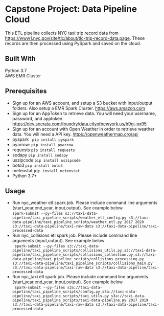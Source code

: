 
# Capstone Project: Data Pipeline Cloud
This ETL pipeline collects NYC taxi trip record data from https://www1.nyc.gov/site/tlc/about/tlc-trip-record-data.page. These records are then processed using PySpark and saved on the cloud.

## Built With
Python 3.7\
AWS EMR Cluster

## Prerequisites
* Sign up for an AWS account, and setup a S3 bucket with input/output folders. Also setup a EMR Spark Cluster.
https://aws.amazon.com
* Sign up for an AppToken to retrieve data. You will need your username, password, and apptoken.
https://dev.socrata.com/foundry/data.cityofnewyork.us/h9gi-nx95
* Sign up for an account with Open Weather in order to retrieve weather data. You will need a API key.
https://openweathermap.org/api
* pyspark
``` pip install pyspark```
* pyarrow: 
```pip install pyarrow```
* requests
```pip install requests```
* sodapy
```pip install sodapy```
* uszipcode
```pip install uszipcode```
* boto3
```pip install boto3```
* meteostat
```pip install meteostat```
* Python 3.7+


## Usage
* Run nyc_weather etl spark job. Please include command line arguments (start_year,end_year, input,output). See example below\
```spark-submit --py-files s3://taxi-data-pipeline/taxi_pipeline_scripts/weather_etl_config.py s3://taxi-data-pipeline/taxi_pipeline_scripts/weather_etl.py 2017 2020 s3://taxi-data-pipeline/taxi-raw-data s3://taxi-data-pipeline/taxi-processed-data```
* Run nyc_collisions etl spark job. Please include command line arguments (input,output). See example below\
``` spark-submit --py-files s3://taxi-data-pipeline/taxi_pipeline_scripts/collisions_utils.py,s3://taxi-data-pipeline/taxi_pipeline_scripts/collisions_collection.py,s3://taxi-data-pipeline/taxi_pipeline_scripts/collisions_processing.py s3://taxi-data-pipeline/taxi_pipeline_scripts/collisions_main.py s3://taxi-data-pipeline/taxi-raw-data s3://taxi-data-pipeline/taxi-processed-data```
* Run nyc_taxi etl spark job. Please include command line arguments (start_year,end_year, input,output). See example below\
``` spark-submit --py-files s3a://taxi-data-pipeline/taxi_pipeline_scripts/config.py,s3a://taxi-data-pipeline/taxi_pipeline_scripts/taxi_utils.py s3a://taxi-data-pipeline/taxi_pipeline_scripts/taxi-data-pipeline.py 2017 2019 s3://taxi-data-pipeline/taxi-raw-data s3://taxi-data-pipeline/taxi-processed-data```

